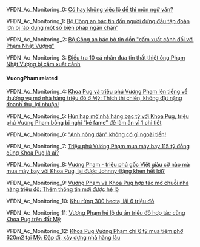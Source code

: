VFDN_Ac_Monitoring_0: [Có hay không việc lộ đề thi môn ngữ văn?](https://tin24club.org/co-hay-khong-viec-lo-de-thi-mon-ngu-van.html)

VFDN_Ac_Monitoring_1: [Bộ Công an bác tin đồn người đứng đầu tập đoàn lớn bị 'áp dụng một số biện pháp ngăn chặn'](https://tuoitre.vn/bo-cong-an-bac-tin-don-nguoi-dung-dau-tap-doan-lon-bi-ap-dung-mot-so-bien-phap-ngan-chan-20220711090052868.htm)

VFDN_Ac_Monitoring_2: [Bộ Công an bác bỏ tin đồn "cấm xuất cảnh đối với Phạm Nhật Vượng"](https://www.rfa.org/vietnamese/news/vietnamnews/vietnam-mps-refused-the-travel-ban-s-chairman-of-vingroup-pham-nhat-vuong-07112022002252.html)

VFDN_Ac_Monitoring_3: [Điều tra 10 cá nhân đưa tin thất thiệt ông Phạm Nhật Vượng bị cấm xuất cảnh](https://thanhnien.vn/dieu-tra-10-ca-nhan-dua-tin-that-thiet-ong-pham-nhat-vuong-bi-cam-xuat-canh-post1477103.html)

#### VuongPham related

VFDN_Ac_Monitoring_4: [Khoa Pug và triệu phú Vương Phạm lên tiếng về thương vụ mở nhà hàng triệu đô ở Mỹ: Thích thì chiến, không đặt nặng doanh thu, lợi nhuận!](https://vietgiaitri.com/khoa-pug-va-trieu-phu-vuong-pham-len-tieng-ve-thuong-vu-mo-nha-hang-trieu-do-o-my-thich-thi-chien-khong-dat-nang-doanh-thu-loi-nhuan-20211117i6159161/)

VFDN_Ac_Monitoring_5: [Hùn hạp mở nhà hàng bạc tỷ với Khoa Pug, triệu phú Vương Phạm bỗng bị nghi “ké fame” để làm ăn vì 1 chi tiết](https://kenh14.vn/hun-hap-mo-nha-hang-bac-ty-voi-khoa-pug-trieu-phu-vuong-pham-bong-bi-nghi-ke-fame-de-lam-an-vi-1-chi-tiet-20211124193057705.chn)

VFDN_Ac_Monitoring_6: ["Anh nông dân" không có gì ngoài tiền!](https://game8.vn/giai-tri/vua-mua-may-bay-115-ty-anh-nong-dan-vuong-pham-lai-khoe-tau-manh-dat-217-ty-122893)

VFDN_Ac_Monitoring_7: [Triệu phú Vương Phạm mua máy bay 115 tỷ đồng cùng Khoa Pug là ai?](https://soha.vn/trieu-phu-vuong-pham-mua-may-bay-115-ty-dong-cung-khoa-pug-la-ai-20211106112018321.htm)

VFDN_Ac_Monitoring_8: [Vương Phạm - triệu phú gốc Việt giàu cỡ nào mà mua máy bay với Khoa Pug, lại được Johnny Đặng khen hết lời?](https://kenh14.vn/vuong-pham-trieu-phu-goc-viet-giau-co-nao-ma-mua-may-bay-voi-khoa-pug-lai-duoc-johnny-dang-khen-het-loi-20211112151558256.chn)

VFDN_Ac_Monitoring_9: [Vương Phạm và Khoa Pug hợp tác mở chuỗi nhà hàng triệu đô: Thêm thông tin mới được hé lộ](https://viez.vn/vuong-pham-va-khoa-pug-hop-tac-mo-chuoi-nha-hang-trieu-do-them-thong-tin-moi-duoc-he-lo-urr57xOGZDSp.html)

VFDN_Ac_Monitoring_10: [Khu rừng 300 hecta, lãi 6 triệu đô](https://soha.vn/thuy-nga-soc-truoc-co-ngoi-cua-vuong-pham-o-my-so-huu-ca-khu-rung-300-hecta-o-to-di-duoc-tren-nuoc-20210911142843939.htm)

VFDN_Ac_Monitoring_11: [Vương Phạm hé lộ dự án triệu đô hợp tác cùng Khoa Pug trên đất Mỹ](https://soha.vn/vuong-pham-he-lo-du-an-trieu-do-hop-tac-cung-khoa-pug-tren-dat-my-20211112151412038.htm)

VFDN_Ac_Monitoring_12: [Khoa Pug Vương Phạm chi 6 tỷ mua tiệm phở 620m2 tại Mỹ: Đập đi, xây dựng nhà hàng lẩu](https://vietgiaitri.com/khoa-pug-vuong-pham-chi-6-ty-mua-tiem-pho-620m2-tai-my-dap-di-xay-dung-nha-hang-lau-rty1-20211124i6172370/)